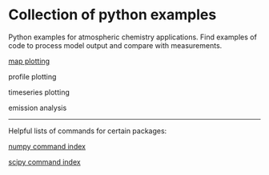 # Collection of python examples
<!--
.. title: Python examples for atmospheric chemistry
.. date: 2020-03-26
.. tags: atmospheric chemistry python examples gallery
.. description: Based off the Unidata one-stop shop for Python in atmospheric science and meteorology
.. author: rrb
-->

Python examples for atmospheric chemistry applications.
Find examples of code to process model output and compare with measurements.

[map plotting](map_plotting.md)

profile plotting

timeseries plotting

emission analysis

------------------------------
Helpful lists of commands for certain packages:

[numpy command index](https://numpy.org/doc/stable/genindex.html)

[scipy command index](https://docs.scipy.org/doc/scipy/reference/genindex.html)


